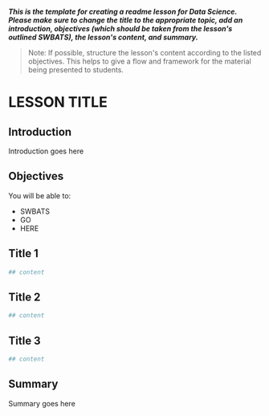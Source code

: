 
***This is the template for creating a readme lesson for Data Science. Please make sure to change the title to the appropriate topic, add an introduction, objectives (which should be taken from the lesson's outlined SWBATS), the lesson's content, and summary.***

> Note: If possible, structure the lesson's content according to the listed objectives. This helps to give a flow and framework for the material being presented to students.

# LESSON TITLE

## Introduction
Introduction goes here

## Objectives
You will be able to:
* SWBATS 
* GO 
* HERE

## Title 1 


```python
## content
```

## Title 2


```python
## content
```

## Title 3


```python
## content
```

## Summary
Summary goes here
